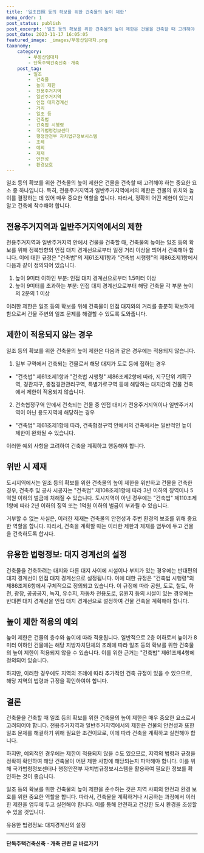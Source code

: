 ```yaml
---
title: '일조日照 등의 확보를 위한 건축물의 높이 제한'
menu_order: 1
post_status: publish
post_excerpt: '일조 등의 확보를 위한 건축물의 높이 제한은 건물을 건축할 때 고려해야 하는 중요한 요소 중 하나입니다. 특히, 전용주거지역과 일반주거지역에서의 제한은 건물의 위치와 높이를 결정하는 데 있어 매우 중요한 역할을 합니다. 따라서, 정확히 어떤 제한이 있는지 알고 건축에 착수해야 합니다.'
post_date: 2023-11-17 16:05:05
featured_image: _images/부동산임대차.png
taxonomy:
    category:
        - 부동산임대차
        - 단독주택건축신축ㆍ개축
    post_tag:
        - 일조
        -  건축물
        -  높이 제한
        -  전용주거지역
        -  일반주거지역
        -  인접 대지경계선
        -  거리
        -  일조 등
        -  건축법
        -  건축법 시행령
        -  국가법령정보센터
        -  행정안전부 자치법규정보시스템
        -  조례
        -  예외
        -  제재
        -  안전성
        -  환경보호
---
```



일조 등의 확보를 위한 건축물의 높이 제한은 건물을 건축할 때 고려해야 하는 중요한 요소 중 하나입니다. 특히, 전용주거지역과 일반주거지역에서의 제한은 건물의 위치와 높이를 결정하는 데 있어 매우 중요한 역할을 합니다. 따라서, 정확히 어떤 제한이 있는지 알고 건축에 착수해야 합니다. 

## 전용주거지역과 일반주거지역에서의 제한

전용주거지역과 일반주거지역 안에서 건물을 건축할 때, 건축물의 높이는 일조 등의 확보를 위해 정북방향의 인접 대지 경계선으로부터 일정 거리 이상을 띄어서 건축해야 합니다. 이에 대한 규정은 "건축법"의 제61조제1항과 "건축법 시행령"의 제86조제1항에서 다음과 같이 정의되어 있습니다. 

1. 높이 9미터 이하인 부분: 인접 대지 경계선으로부터 1.5미터 이상
2. 높이 9미터를 초과하는 부분: 인접 대지 경계선으로부터 해당 건축물 각 부분 높이의 2분의 1 이상

이러한 제한은 일조 등의 확보를 위해 건축물이 인접 대지와의 거리를 충분히 확보하게 함으로써 건물 주변의 일조 문제를 해결할 수 있도록 도와줍니다.

## 제한이 적용되지 않는 경우

일조 등의 확보를 위한 건축물의 높이 제한은 다음과 같은 경우에는 적용되지 않습니다. 

1. 일부 구역에서 건축되는 건물로서 해당 대지가 도로 등에 접하는 경우
- "건축법" 제61조제1항과 "건축법 시행령" 제86조제2항에 따라, 지구단위 계획구역, 경관지구, 중점경관관리구역, 특별가로구역 등에 해당하는 대지간의 건물 건축에서 제한이 적용되지 않습니다.

2. 건축협정구역 안에서 건축되는 건물 중 인접 대지가 전용주거지역이나 일반주거지역이 아닌 용도지역에 해당하는 경우
- "건축법" 제61조제1항에 따라, 건축협정구역 안에서의 건축에서는 일반적인 높이 제한이 완화될 수 있습니다.

이러한 예외 사항을 고려하여 건축을 계획하고 행동해야 합니다.

## 위반 시 제재

도시지역에서는 일조 등의 확보를 위한 건축물의 높이 제한을 위반하고 건물을 건축한 경우, 건축주 및 공사 시공자는 "건축법" 제108조제1항에 따라 3년 이하의 징역이나 5억원 이하의 벌금에 처해질 수 있습니다. 도시지역이 아닌 경우에는 "건축법" 제110조제1항에 따라 2년 이하의 징역 또는 1억원 이하의 벌금이 부과될 수 있습니다.

거부할 수 없는 사실은, 이러한 제재는 건축물의 안전성과 주변 환경의 보호를 위해 중요한 역할을 합니다. 따라서, 건축을 계획할 때는 이러한 제한과 제재를 염두에 두고 건물을 건축하도록 합시다.

## 유용한 법령정보: 대지 경계선의 설정

건축물을 건축하려는 대지와 다른 대지 사이에 시설이나 부지가 있는 경우에는 반대편의 대지 경계선이 인접 대지 경계선으로 설정됩니다. 이에 대한 규정은 "건축법 시행령"의 제86조제6항에서 구체적으로 정의되고 있습니다. 이 규정에 따라 공원, 도로, 철도, 하천, 광장, 공공공지, 녹지, 유수지, 자동차 전용도로, 유원지 등의 시설이 있는 경우에는 반대편 대지 경계선을 인접 대지 경계선으로 설정하여 건물 건축을 계획해야 합니다.

## 높이 제한 적용의 예외

높이 제한은 건물의 층수와 높이에 따라 적용됩니다. 일반적으로 2층 이하로서 높이가 8미터 이하인 건물에는 해당 지방자치단체의 조례에 따라 일조 등의 확보를 위한 건축물의 높이 제한이 적용되지 않을 수 있습니다. 이를 위한 근거는 "건축법" 제61조제4항에 정의되어 있습니다.

하지만, 이러한 경우에도 지역의 조례에 따라 추가적인 건축 규정이 있을 수 있으므로, 해당 지역의 법령과 규정을 확인하여야 합니다.

## 결론

건축물을 건축할 때 일조 등의 확보를 위한 건축물의 높이 제한은 매우 중요한 요소로서 고려되어야 합니다. 전용주거지역과 일반주거지역에서의 제한은 건물의 안전성과 또한 일조 문제를 해결하기 위해 필요한 조건이므로, 이에 따라 건축을 계획하고 실천해야 합니다.

하지만, 예외적인 경우에는 제한이 적용되지 않을 수도 있으므로, 지역의 법령과 규정을 정확히 확인하여 해당 건축물이 어떤 제한 사항에 해당되는지 파악해야 합니다. 이를 위해 국가법령정보센터나 행정안전부 자치법규정보시스템을 활용하여 필요한 정보를 확인하는 것이 좋습니다.

일조 등의 확보를 위한 건축물의 높이 제한을 준수하는 것은 지역 사회의 안전과 환경 보호를 위한 중요한 역할을 합니다. 따라서, 건축물을 계획하거나 시공하는 과정에서 이러한 제한을 염두에 두고 실천해야 합니다. 이를 통해 안전하고 건강한 도시 환경을 조성할 수 있을 것입니다.

유용한 법령정보: 대지경계선의 설정
<!-- wp:separator -->
<hr class="wp-block-separator has-alpha-channel-opacity"/>
<!-- /wp:separator -->

<!-- wp:group {"backgroundColor":"base","layout":{"type":"constrained"}} -->
<div class="wp-block-group has-base-background-color has-background"><!-- wp:paragraph {"align":"center","fontSize":"medium"} -->
<p class="has-text-align-center has-large-font-size"><strong>단독주택건축신축ㆍ개축 관련 글 바로가기</strong></p>
<!-- /wp:paragraph -->


<!-- wp:latest-posts
{"categories":[{"id":22762,"count":19,"description":"","link":"https://uknowlaw.com/category/%eb%8b%a8%eb%8f%85%ec%a3%bc%ed%83%9d%ea%b1%b4%ec%b6%95%ec%8b%a0%ec%b6%95%e3%86%8d%ea%b0%9c%ec%b6%95/","name":"단독주택건축신축ㆍ개축","slug":"단독주택건축신축ㆍ개축","taxonomy":"category","parent":0,"meta":[],"_links":{"self":[{"href":"https://uknowlaw.com/wp-json/wp/v2/categories/22762"}],"collection":[{"href":"https://uknowlaw.com/wp-json/wp/v2/categories"}],"about":[{"href":"https://uknowlaw.com/wp-json/wp/v2/taxonomies/category"}],"wp:post_type":[{"href":"https://uknowlaw.com/wp-json/wp/v2/posts?categories=22762"}],"curies":[{"name":"wp","href":"https://api.w.org/{rel}","templated":true}]}}],"postsToShow":100,"excerptLength":28,"postLayout":"grid","columns":2,"featuredImageAlign":"left","featuredImageSizeSlug":"large","fontSize":"small"} /--></div>
<!-- /wp:group -->